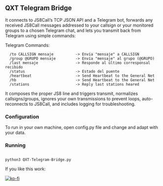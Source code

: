 ## QXT Telegram Bridge

It connects to JS8Call’s TCP JSON API and a Telegram bot, forwards any received JS8Call messages addressed to your callsign or your monitored groups to a chosen Telegram chat, and lets you transmit back from Telegram using simple commands:

Telegram Commands:
```telegram
  /to CALLSIGN mensaje          -> Envía "mensaje" a CALLSIGN
  /group @GRUPO mensaje         -> Envía "mensaje" al grupo (@GRUPO)
  /last mensaje                 -> Responde al último corresponsal recibido
  /status                       -> Estado del puente
  /heartbeat                    -> Send Heartbeat to the General Net
  /hb                           -> Send Heartbeat to the General Net
  /stations                     -> Reply last stations heared
```

It composes the proper JS8 line and triggers transmit, normalizes callsigns/groups, ignores your own transmissions to prevent loops, auto-reconnects to JS8Call, and includes logging for troubleshooting.

### Configuration
To run in your own machine, open config.py file and change and adapt with your data.

### Running

```shell

python3 QXT-Telegram-Bridge.py
```


If you like this work:

[![ko-fi](https://ko-fi.com/img/githubbutton_sm.svg)](https://ko-fi.com/M4M81CV1EX)
